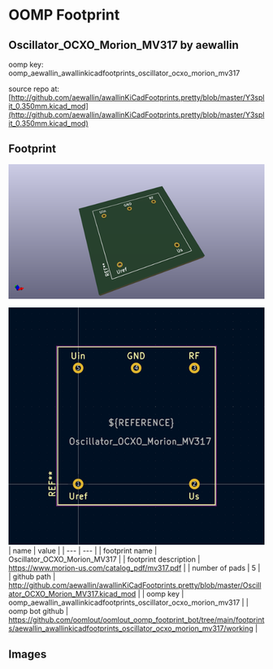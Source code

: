 # OOMP Footprint  
## Oscillator_OCXO_Morion_MV317  by aewallin  
  
oomp key: oomp_aewallin_awallinkicadfootprints_oscillator_ocxo_morion_mv317  
  
source repo at: [http://github.com/aewallin/awallinKiCadFootprints.pretty/blob/master/Y3split_0.350mm.kicad_mod](http://github.com/aewallin/awallinKiCadFootprints.pretty/blob/master/Y3split_0.350mm.kicad_mod)  
## Footprint  
  
[![working_kicad_pcb_3d.png](working_kicad_pcb_3d_600.png)](working_kicad_pcb_3d.png)  
  
[![working.png](working_600.png)](working.png)  
| name | value | 
| --- | --- | 
| footprint name | Oscillator_OCXO_Morion_MV317 | 
| footprint description | https://www.morion-us.com/catalog_pdf/mv317.pdf | 
| number of pads | 5 | 
| github path | http://github.com/aewallin/awallinKiCadFootprints.pretty/blob/master/Oscillator_OCXO_Morion_MV317.kicad_mod | 
| oomp key | oomp_aewallin_awallinkicadfootprints_oscillator_ocxo_morion_mv317 | 
| oomp bot github | https://github.com/oomlout/oomlout_oomp_footprint_bot/tree/main/footprints/aewallin_awallinkicadfootprints_oscillator_ocxo_morion_mv317/working | 
## Images  
